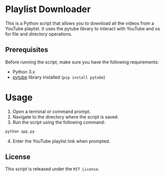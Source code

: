 # Playlist Downloader
This is a Python script that allows you to download all the videos from a YouTube playlist. It uses the pytube library to interact with YouTube and os for file and directory operations.

## Prerequisites
Before running the script, make sure you have the following requirements:

- Python 3.x
- [pytube](https://pytube.io/en/latest/) library installed (``pip install pytube``)

# Usage
1. Open a terminal or command prompt.
2. Navigate to the directory where the script is saved.
3. Run the script using the following command:

```python
python app.py
```
4. Enter the YouTube playlist link when prompted.

## License
This script is released under the ``MIT License``. 
